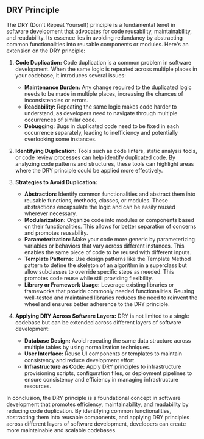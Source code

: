 ## DRY Principle

The DRY (Don't Repeat Yourself) principle is a fundamental tenet in software development that advocates for code reusability, maintainability, and readability. Its essence lies in avoiding redundancy by abstracting common functionalities into reusable components or modules. Here's an extension on the DRY principle:

1. **Code Duplication:**
   Code duplication is a common problem in software development. When the same logic is repeated across multiple places in your codebase, it introduces several issues:
   - **Maintenance Burden:** Any change required to the duplicated logic needs to be made in multiple places, increasing the chances of inconsistencies or errors.
   - **Readability:** Repeating the same logic makes code harder to understand, as developers need to navigate through multiple occurrences of similar code.
   - **Debugging:** Bugs in duplicated code need to be fixed in each occurrence separately, leading to inefficiency and potentially overlooking some instances.

2. **Identifying Duplication:**
   Tools such as code linters, static analysis tools, or code review processes can help identify duplicated code. By analyzing code patterns and structures, these tools can highlight areas where the DRY principle could be applied more effectively.

3. **Strategies to Avoid Duplication:**
   - **Abstraction:** Identify common functionalities and abstract them into reusable functions, methods, classes, or modules. These abstractions encapsulate the logic and can be easily reused wherever necessary.
   - **Modularization:** Organize code into modules or components based on their functionalities. This allows for better separation of concerns and promotes reusability.
   - **Parameterization:** Make your code more generic by parameterizing variables or behaviors that vary across different instances. This enables the same piece of code to be reused with different inputs.
   - **Template Patterns:** Use design patterns like the Template Method pattern to define the skeleton of an algorithm in a superclass but allow subclasses to override specific steps as needed. This promotes code reuse while still providing flexibility.
   - **Library or Framework Usage:** Leverage existing libraries or frameworks that provide commonly needed functionalities. Reusing well-tested and maintained libraries reduces the need to reinvent the wheel and ensures better adherence to the DRY principle.

4. **Applying DRY Across Software Layers:**
   DRY is not limited to a single codebase but can be extended across different layers of software development:
   - **Database Design:** Avoid repeating the same data structure across multiple tables by using normalization techniques.
   - **User Interface:** Reuse UI components or templates to maintain consistency and reduce development effort.
   - **Infrastructure as Code:** Apply DRY principles to infrastructure provisioning scripts, configuration files, or deployment pipelines to ensure consistency and efficiency in managing infrastructure resources.

In conclusion, the DRY principle is a foundational concept in software development that promotes efficiency, maintainability, and readability by reducing code duplication. By identifying common functionalities, abstracting them into reusable components, and applying DRY principles across different layers of software development, developers can create more maintainable and scalable codebases.